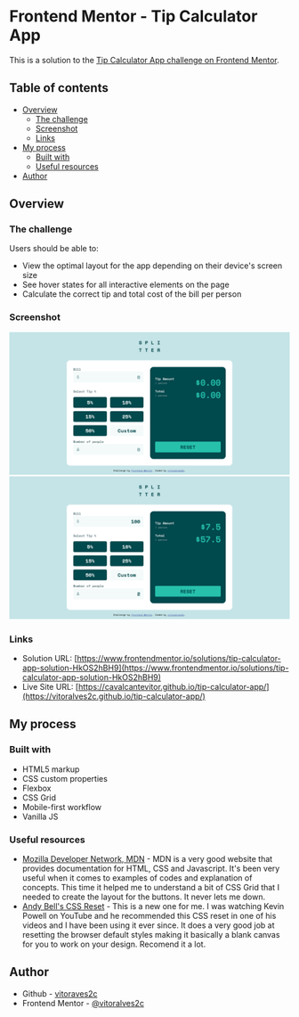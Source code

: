 # Frontend Mentor - Tip Calculator App

This is a solution to the [Tip Calculator App challenge on Frontend Mentor](https://www.frontendmentor.io/challenges/tip-calculator-app-ugJNGbJUX).

## Table of contents

- [Overview](#overview)
  - [The challenge](#the-challenge)
  - [Screenshot](#screenshot)
  - [Links](#links)
- [My process](#my-process)
  - [Built with](#built-with)
  - [Useful resources](#useful-resources)
- [Author](#author)


## Overview


### The challenge

Users should be able to:

- View the optimal layout for the app depending on their device's screen size
- See hover states for all interactive elements on the page
- Calculate the correct tip and total cost of the bill per person

### Screenshot

![Tip Calculator App Challenge Screenshot](screenshot.png)
![Tip Calculator App Challenge Screenshot](screenshot-1.png)


### Links

- Solution URL: [https://www.frontendmentor.io/solutions/tip-calculator-app-solution-HkOS2hBH9](https://www.frontendmentor.io/solutions/tip-calculator-app-solution-HkOS2hBH9)
- Live Site URL: [https://cavalcantevitor.github.io/tip-calculator-app/](https://vitoralves2c.github.io/tip-calculator-app/)


## My process


### Built with

- HTML5 markup
- CSS custom properties
- Flexbox
- CSS Grid
- Mobile-first workflow
- Vanilla JS


### Useful resources

- [Mozilla Developer Network, MDN](https://developer.mozilla.org/en-US/) - MDN is a very good website that provides documentation for HTML, CSS and Javascript. It's been very useful when it comes to examples of codes and explanation of concepts. This time it helped me to understand a bit of CSS Grid that I needed to create the layout for the buttons. It never lets me down.
- [Andy Bell's CSS Reset](https://piccalil.li/blog/a-modern-css-reset/) - This is a new one for me. I was watching Kevin Powell on YouTube and he recommended this CSS reset in one of his videos and I have been using it ever since. It does a very good job at resetting the browser default styles making it basically a blank canvas for you to work on your design. Recomend it a lot.


## Author

- Github - [vitoraves2c](https://github.com/vitoralves2c)
- Frontend Mentor - [@vitoralves2c](https://www.frontendmentor.io/profile/vitoralves2c)

